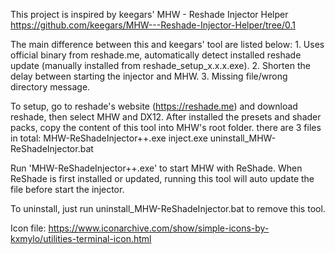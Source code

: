 This project is inspired by keegars' MHW - Reshade Injector Helper
https://github.com/keegars/MHW---Reshade-Injector-Helper/tree/0.1

The main difference between this and keegars' tool are listed below:
	1. Uses official binary from reshade.me, automatically detect installed reshade update (manually installed from reshade_setup_x.x.x.exe).
	2. Shorten the delay between starting the injector and MHW.
	3. Missing file/wrong directory message.

To setup, go to reshade's website (https://reshade.me) and download reshade, then select MHW and DX12.
After installed the presets and shader packs, copy the content of this tool into MHW's root folder.
there are 3 files in total:
	MHW-ReShadeInjector++.exe
	inject.exe
	uninstall_MHW-ReShadeInjector.bat

Run 'MHW-ReShadeInjector++.exe' to start MHW with ReShade.
When ReShade is first installed or updated, running this tool will auto update the file before start the injector.

To uninstall, just run uninstall_MHW-ReShadeInjector.bat to remove this tool.

Icon file: https://www.iconarchive.com/show/simple-icons-by-kxmylo/utilities-terminal-icon.html
